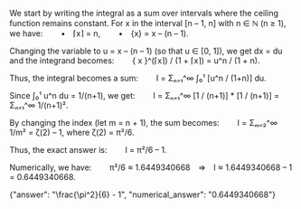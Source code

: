 We start by writing the integral as a sum over intervals where the ceiling function remains constant. For x in the interval [n – 1, n] with n ∈ ℕ (n ≥ 1), we have:
  • ⌈x⌉ = n,
  • {x} = x – (n – 1).

Changing the variable to u = x – (n – 1) (so that u ∈ [0, 1]), we get dx = du and the integrand becomes:
  { x }^(⌈x⌉) / (1 + ⌈x⌉) = u^n / (1 + n).

Thus, the integral becomes a sum:
  I = Σₙ₌₁^∞ ∫₀¹ [u^n / (1+n)] du.

Since ∫₀¹ u^n du = 1/(n+1), we get:
  I = Σₙ₌₁^∞ [1 / (n+1)] * [1 / (n+1)] = Σₙ₌₁^∞ 1/(n+1)².

By changing the index (let m = n + 1), the sum becomes:
  I = Σₘ₌₂^∞ 1/m² = ζ(2) – 1,
where ζ(2) = π²/6.

Thus, the exact answer is:
  I = π²/6 – 1.

Numerically, we have:
  π²/6 ≈ 1.6449340668 ⇒ I ≈ 1.6449340668 – 1 = 0.6449340668.

{"answer": "\\frac{\\pi^2}{6} - 1", "numerical_answer": "0.6449340668"}